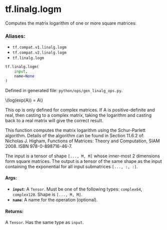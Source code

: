 <div itemscope itemtype="http://developers.google.com/ReferenceObject">
<meta itemprop="name" content="tf.linalg.logm" />
<meta itemprop="path" content="Stable" />
</div>

# tf.linalg.logm

Computes the matrix logarithm of one or more square matrices:

### Aliases:

* `tf.compat.v1.linalg.logm`
* `tf.compat.v2.linalg.logm`
* `tf.linalg.logm`

``` python
tf.linalg.logm(
    input,
    name=None
)
```



Defined in generated file: `python/ops/gen_linalg_ops.py`.

<!-- Placeholder for "Used in" -->


\\(log(exp(A)) = A\\)

This op is only defined for complex matrices. If A is positive-definite and
real, then casting to a complex matrix, taking the logarithm and casting back
to a real matrix will give the correct result.

This function computes the matrix logarithm using the Schur-Parlett algorithm.
Details of the algorithm can be found in Section 11.6.2 of:
Nicholas J. Higham, Functions of Matrices: Theory and Computation, SIAM 2008.
ISBN 978-0-898716-46-7.

The input is a tensor of shape `[..., M, M]` whose inner-most 2 dimensions
form square matrices. The output is a tensor of the same shape as the input
containing the exponential for all input submatrices `[..., :, :]`.

#### Args:


* <b>`input`</b>: A `Tensor`. Must be one of the following types: `complex64`, `complex128`.
  Shape is `[..., M, M]`.
* <b>`name`</b>: A name for the operation (optional).


#### Returns:

A `Tensor`. Has the same type as `input`.
